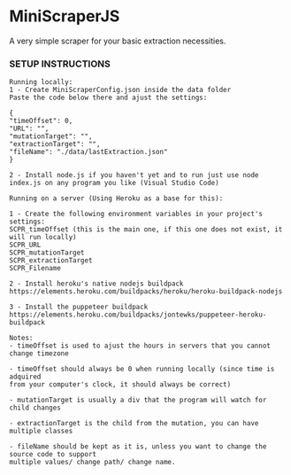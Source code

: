 # MiniScraperJS
 A very simple scraper for your basic extraction necessities.

### SETUP INSTRUCTIONS 
    Running locally:
    1 - Create MiniScraperConfig.json inside the data folder
    Paste the code below there and ajust the settings:

    {
    "timeOffset": 0,
    "URL": "",
    "mutationTarget": "",
    "extractionTarget": "",
    "fileName": "./data/lastExtraction.json"
    }
    
    2 - Install node.js if you haven't yet and to run just use node index.js on any program you like (Visual Studio Code)
    
    Running on a server (Using Heroku as a base for this):
    
    1 - Create the following environment variables in your project's settings:
    SCPR_timeOffset (this is the main one, if this one does not exist, it will run locally)
    SCPR_URL
    SCPR_mutationTarget
    SCPR_extractionTarget
    SCPR_Filename

    2 - Install heroku's native nodejs buildpack
    https://elements.heroku.com/buildpacks/heroku/heroku-buildpack-nodejs

    3 - Install the puppeteer buildpack
    https://elements.heroku.com/buildpacks/jontewks/puppeteer-heroku-buildpack

    Notes:
    - timeOffset is used to ajust the hours in servers that you cannot change timezone

    - timeOffset should always be 0 when running locally (since time is adquired
    from your computer's clock, it should always be correct)

    - mutationTarget is usually a div that the program will watch for child changes

    - extractionTarget is the child from the mutation, you can have multiple classes

    - fileName should be kept as it is, unless you want to change the source code to support
    multiple values/ change path/ change name.
